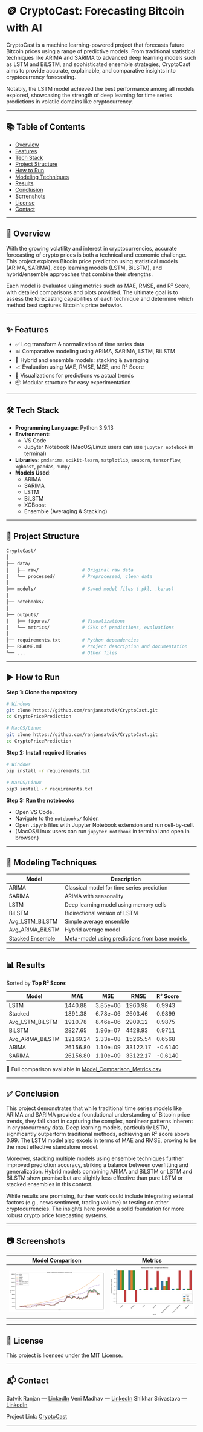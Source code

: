 # 🪙 CryptoCast: Forecasting Bitcoin with AI

CryptoCast is a machine learning-powered project that forecasts future Bitcoin prices using a range of predictive models. From traditional statistical techniques like ARIMA and SARIMA to advanced deep learning models such as LSTM and BiLSTM, and sophisticated ensemble strategies, CryptoCast aims to provide accurate, explainable, and comparative insights into cryptocurrency forecasting.

Notably, the LSTM model achieved the best performance among all models explored, showcasing the strength of deep learning for time series predictions in volatile domains like cryptocurrency.

---

## 📚 Table of Contents
- [Overview](#Overview)
- [Features](#Features)
- [Tech Stack](#Tech-Stack)
- [Project Structure](#Project-Structure)
- [How to Run](#How-To-Run)
- [Modeling Techniques](#Modeling-Techniques)
- [Results](#Results)
- [Conclusion](#Conclusion)
- [Scrrenshots](#Screenshots)
- [License](#License)
- [Contact](#Contact)

---

## 📖 Overview

With the growing volatility and interest in cryptocurrencies, accurate forecasting of crypto prices is both a technical and economic challenge. This project explores Bitcoin price prediction using statistical models (ARIMA, SARIMA), deep learning models (LSTM, BiLSTM), and hybrid/ensemble approaches that combine their strengths.

Each model is evaluated using metrics such as MAE, RMSE, and R² Score, with detailed comparisons and plots provided. The ultimate goal is to assess the forecasting capabilities of each technique and determine which method best captures Bitcoin's price behavior.

---

## ✨ Features
- ✅ Log transform & normalization of time series data
- 📊 Comparative modeling using ARIMA, SARIMA, LSTM, BiLSTM
- 🔁 Hybrid and ensemble models: stacking & averaging
- 📈 Evaluation using MAE, RMSE, MSE, and R² Score
- 📎 Visualizations for predictions vs actual trends
- 📦 Modular structure for easy experimentation

---

## 🛠️ Tech Stack

- **Programming Language**: Python 3.9.13
- **Environment**:
  - VS Code
  - Jupyter Notebook (MacOS/Linux users can use `jupyter notebook` in terminal)
- **Libraries**: `pmdarima`, `scikit-learn`, `matplotlib`, `seaborn`, `tensorflow`, `xgboost`, `pandas`, `numpy`
- **Models Used**:
  - ARIMA
  - SARIMA
  - LSTM
  - BiLSTM
  - XGBoost
  - Ensemble (Averaging & Stacking)

---

## 📂 Project Structure

```bash
CryptoCast/
│
├── data/
│   ├── raw/                # Original raw data
│   └── processed/          # Preprocessed, clean data
│
├── models/                 # Saved model files (.pkl, .keras)
│
├── notebooks/
│
├── outputs/
│   ├── figures/            # Visualizations
│   └── metrics/            # CSVs of predictions, evaluations
│
├── requirements.txt        # Python dependencies
├── README.md               # Project description and documentation
└── ...                     # Other files
```

---

## ▶️ How to Run

**Step 1: Clone the repository**
```bash
# Windows
git clone https://github.com/ranjansatvik/CryptoCast.git
cd CryptoPricePrediction
```
```bash
# MacOS/Linux
git clone https://github.com/ranjansatvik/CryptoCast.git
cd CryptoPricePrediction
```

**Step 2: Install required libraries**
```bash
# Windows
pip install -r requirements.txt
```
```bash
# MacOS/Linux
pip3 install -r requirements.txt
```

**Step 3: Run the notebooks**
- Open VS Code.
- Navigate to the `notebooks/` folder.
- Open `.ipynb` files with Jupyter Notebook extension and run cell-by-cell.
- (MacOS/Linux users can run `jupyter notebook` in terminal and open in browser.)

---

## 🧪 Modeling Techniques

| Model                 | Description                                     |
|----------------------|-------------------------------------------------|
| ARIMA                | Classical model for time series prediction      |
| SARIMA               | ARIMA with seasonality                          |
| LSTM                 | Deep learning model using memory cells          |
| BiLSTM               | Bidirectional version of LSTM                   |
| Avg_LSTM_BiLSTM      | Simple average ensemble                         |
| Avg_ARIMA_BiLSTM     | Hybrid average model                            |
| Stacked Ensemble     | Meta-model using predictions from base models   |

---

## 📊 Results

Sorted by **Top R² Score**:

| Model               | MAE         | MSE         | RMSE        | R² Score  |
|--------------------|-------------|-------------|-------------|-----------|
| LSTM               | 1440.88     | 3.85e+06    | 1960.98     | 0.9943    |
| Stacked            | 1891.38     | 6.78e+06    | 2603.46     | 0.9899    |
| Avg_LSTM_BiLSTM    | 1910.78     | 8.46e+06    | 2909.12     | 0.9875    |
| BiLSTM             | 2827.65     | 1.96e+07    | 4428.93     | 0.9711    |
| Avg_ARIMA_BiLSTM   | 12169.24    | 2.33e+08    | 15265.54    | 0.6568    |
| ARIMA              | 26156.80    | 1.10e+09    | 33122.17    | -0.6140   |
| SARIMA             | 26156.80    | 1.10e+09    | 33122.17    | -0.6140   |

📌 Full comparison available in [Model_Comparison_Metrics.csv](https://github.com/ranjansatvik/CryptoCast/blob/main/outputs/metrics/Model_Comparison_Metrics.csv)

---

## ✅ Conclusion

This project demonstrates that while traditional time series models like ARIMA and SARIMA provide a foundational understanding of Bitcoin price trends, they fall short in capturing the complex, nonlinear patterns inherent in cryptocurrency data. Deep learning models, particularly LSTM, significantly outperform traditional methods, achieving an R² score above 0.99. The LSTM model also excels in terms of MAE and RMSE, proving to be the most effective standalone model.

Moreover, stacking multiple models using ensemble techniques further improved prediction accuracy, striking a balance between overfitting and generalization. Hybrid models combining ARIMA and BiLSTM or LSTM and BiLSTM show promise but are slightly less effective than pure LSTM or stacked ensembles in this context.

While results are promising, further work could include integrating external factors (e.g., news sentiment, trading volume) or testing on other cryptocurrencies. The insights here provide a solid foundation for more robust crypto price forecasting systems.

---

## 📷 Screenshots

| Model Comparison | Metrics |
|------------------|--------------------|
| ![All Models](./outputs/figures/All_Model_Comparison.png) | ![Bar Chart](./outputs/figures/Model_Comparison_Metrics.png) |

---

## 📜 License

This project is licensed under the MIT License.

---

## 📬 Contact

Satvik Ranjan — [LinkedIn](https://www.linkedin.com/in/satvik-ranjan/)
Veni Madhav — [LinkedIn](https://www.linkedin.com/in/venimadhav/)
Shikhar Srivastava — [LinkedIn](https://www.linkedin.com/in/shikhar004/)

Project Link: [CryptoCast](https://github.com/ranjansatvik/CryptoCast)

---